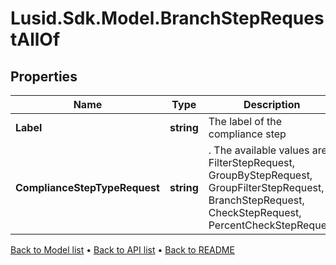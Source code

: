# Lusid.Sdk.Model.BranchStepRequestAllOf

## Properties

Name | Type | Description | Notes
------------ | ------------- | ------------- | -------------
**Label** | **string** | The label of the compliance step | 
**ComplianceStepTypeRequest** | **string** | . The available values are: FilterStepRequest, GroupByStepRequest, GroupFilterStepRequest, BranchStepRequest, CheckStepRequest, PercentCheckStepRequest | 

[Back to Model list](../README.md#documentation-for-models) &#8226; [Back to API list](../README.md#documentation-for-api-endpoints) &#8226; [Back to README](../README.md)

